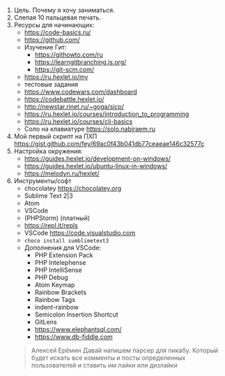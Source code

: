 1. Цель. Почему я хочу заниматься.
2. Слепая 10 пальцевая печать.
3. Ресурсы для начинающих:
    - https://code-basics.ru/
    - https://github.com/
    - Изучение Гит:
        -   https://githowto.com/ru
        -   https://learngitbranching.js.org/
        -   https://git-scm.com/
    - https://ru.hexlet.io/my
    - тестовые задания
    - https://www.codewars.com/dashboard
    - https://codebattle.hexlet.io/
    - http://newstar.rinet.ru/~goga/sicp/
    - https://ru.hexlet.io/courses/introduction_to_programming
    - https://ru.hexlet.io/courses/cli-basics
    - Соло на клавиатуре https://solo.nabiraem.ru
4. Мой первый скрипт на ПХП https://gist.github.com/fey/69ac0f43b041db77ceaeae146c32577c
5. Настройка окружения:
    -   https://guides.hexlet.io/development-on-windows/ 
    -   https://guides.hexlet.io/ubuntu-linux-in-windows/
    -   https://melodyn.ru/hexlet/
6. Инструменты/софт
    -   chocolatey https://chocolatey.org
    -   Sublime Text 2|3
    -   Atom 
    -   VSCode
    -   (PHPStorm) (платный)
    -   https://repl.it/repls
    -   VSCode https://code.visualstudio.com
    -   `choco install sumblimetext3`
    -   Дополнения для VSCode:
        -   PHP Extension Pack
        -   PHP Intelephense
        -   PHP IntelliSense
        -   PHP Debug
        -   Atom Keymap
        -   Rainbow Brackets
        -   Rainbow Tags
        -   indent-rainbow
        -   Semicolon Insertion Shortcut
        -   GitLens
        -   https://www.elephantsql.com/ 
        -   https://www.db-fiddle.com
    >Алексей Ерёмин​ Давай напишем парсер для пикабу. Который будет искать все комменты и посты определенных пользователей и ставить им лайки или дизлайки